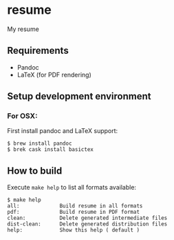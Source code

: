 # resume

My resume

## Requirements

* Pandoc
* LaTeX (for PDF rendering)

## Setup development environment

### For OSX:

First install pandoc and LaTeX support:

```
$ brew install pandoc
$ brek cask install basictex
```

## How to build

Execute `make help` to list all formats available:

```
$ make help
all:             Build resume in all formats
pdf:             Build resume in PDF format
clean:           Delete generated intermediate files
dist-clean:      Delete generated distribution files
help:            Show this help ( default )
````
